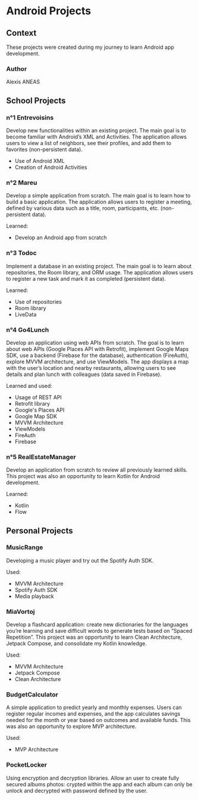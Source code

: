 # Android Projects
## Context
These projects were created during my journey to learn Android app development.
### Author
Alexis ANEAS

## School Projects
### n°1 Entrevoisins
Develop new functionalities within an existing project. The main goal is to become familiar with Android’s XML and Activities. The application allows users to view a list of neighbors, see their profiles, and add them to favorites (non-persistent data).
<ul>
   <li>Use of Android XML</li>
   <li>Creation of Android Activities</li>
</ul>

### n°2 Mareu
Develop a simple application from scratch. The main goal is to learn how to build a basic application. The application allows users to register a meeting, defined by various data such as a title, room, participants, etc. (non-persistent data).

Learned:
<ul>
   <li>Develop an Android app from scratch</li>
</ul>

### n°3 Todoc
Implement a database in an existing project. The main goal is to learn about repositories, the Room library, and ORM usage. The application allows users to register a new task and mark it as completed (persistent data).

Learned:
<ul>
   <li>Use of repositories</li>
   <li>Room library</li>
   <li>LiveData</li>
</ul>

### n°4 Go4Lunch
Develop an application using web APIs from scratch. The goal is to learn about web APIs (Google Places API with Retrofit), implement Google Maps SDK, use a backend (Firebase for the database), authentication (FireAuth), explore MVVM architecture, and use ViewModels. The app displays a map with the user’s location and nearby restaurants, allowing users to see details and plan lunch with colleagues (data saved in Firebase).

Learned and used:
<ul>
   <li>Usage of REST API</li>
   <li>Retrofit library</li>
   <li>Google's Places API</li>
   <li>Google Map SDK</li>
   <li>MVVM Architecture</li>
   <li>ViewModels</li>
   <li>FireAuth</li>
   <li>Firebase</li>
</ul>

### n°5 RealEstateManager
Develop an application from scratch to review all previously learned skills. This project was also an opportunity to learn Kotlin for Android development.

Learned:
<ul>
   <li>Kotlin</li>
   <li>Flow</li>
</ul>

## Personal Projects
### MusicRange
Developing a music player and try out the Spotify Auth SDK.

Used:
<ul>
   <li>MVVM Architecture</li>
   <li>Spotify Auth SDK</li>
   <li>Media playback</li>
</ul>

### MiaVortoj
Develop a flashcard application: create new dictionaries for the languages you’re learning and save difficult words to generate tests based on “Spaced Repetition”. This project was an opportunity to learn Clean Architecture, Jetpack Compose, and consolidate my Kotlin knowledge.

Used:
<ul>
   <li>MVVM Architecture</li>
   <li>Jetpack Compose</li>
   <li>Clean Architecture</li>
</ul>

### BudgetCalculator
A simple application to predict yearly and monthly expenses. Users can register regular incomes and expenses, and the app calculates savings needed for the month or year based on outcomes and available funds. This was also an opportunity to explore MVP architecture.

Used:
<ul>
   <li>MVP Architecture</li>
</ul>

### PocketLocker
Using encryption and decryption libraries. Allow an user to create fully secured albums photos: crypted within the app and each album can only be unlock and decrypted with password defined by the user.
